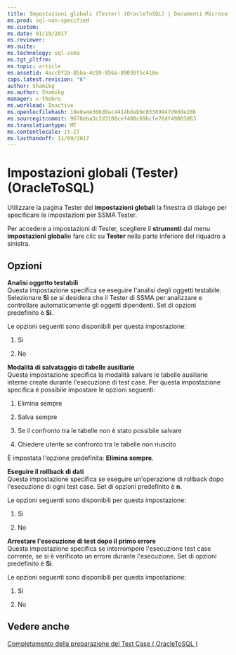 ```yaml
---
title: Impostazioni globali (Tester) (OracleToSQL) | Documenti Microsoft
ms.prod: sql-non-specified
ms.custom: 
ms.date: 01/19/2017
ms.reviewer: 
ms.suite: 
ms.technology: sql-ssma
ms.tgt_pltfrm: 
ms.topic: article
ms.assetid: 4acc0f2a-85ba-4c99-856a-89030f5c418e
caps.latest.revision: "6"
author: Shamikg
ms.author: Shamikg
manager: v-thobro
ms.workload: Inactive
ms.openlocfilehash: 19e0a4e308d0ac4414bdab9c03389947d9dde28b
ms.sourcegitcommit: 9678eba3c2d3100cef408c69bcfe76df49803d63
ms.translationtype: MT
ms.contentlocale: it-IT
ms.lasthandoff: 11/09/2017
---
```

# <a name="global-settings-tester-oracletosql"></a>Impostazioni globali (Tester) (OracleToSQL)
Utilizzare la pagina Tester del **impostazioni globali** la finestra di dialogo per specificare le impostazioni per SSMA Tester.  
  
Per accedere a impostazioni di Tester, scegliere il **strumenti** dal menu **impostazioni globali**e fare clic su **Tester** nella parte inferiore del riquadro a sinistra.  
  
## <a name="options"></a>Opzioni  
**Analisi oggetto testabili**  
Questa impostazione specifica se eseguire l'analisi degli oggetti testabile. Selezionare **Sì** se si desidera che il Tester di SSMA per analizzare e controllare automaticamente gli oggetti dipendenti. Set di opzioni predefinito è **Sì**.  
  
Le opzioni seguenti sono disponibili per questa impostazione:  
  
1.  Sì  
  
2.  No  
  
**Modalità di salvataggio di tabelle ausiliarie**  
Questa impostazione specifica la modalità salvare le tabelle ausiliarie interne create durante l'esecuzione di test case. Per questa impostazione specifica è possibile impostare le opzioni seguenti:  
  
1.  Elimina sempre  
  
2.  Salva sempre  
  
3.  Se il confronto tra le tabelle non è stato possibile salvare  
  
4.  Chiedere utente se confronto tra le tabelle non riuscito  
  
È impostata l'opzione predefinita: **Elimina sempre**.  
  
**Eseguire il rollback di dati**  
Questa impostazione specifica se eseguire un'operazione di rollback dopo l'esecuzione di ogni test case. Set di opzioni predefinito è **n**.  
  
Le opzioni seguenti sono disponibili per questa impostazione:  
  
1.  Sì  
  
2.  No  
  
**Arrestare l'esecuzione di test dopo il primo errore**  
Questa impostazione specifica se interrompere l'esecuzione test case corrente, se si è verificato un errore durante l'esecuzione. Set di opzioni predefinito è **Sì**.  
  
Le opzioni seguenti sono disponibili per questa impostazione:  
  
1.  Sì  
  
2.  No  
  
## <a name="see-also"></a>Vedere anche  
[Completamento della preparazione del Test Case &#40; OracleToSQL &#41;](../../ssma/oracle/finishing-test-case-preparation-oracletosql.md)  
  
